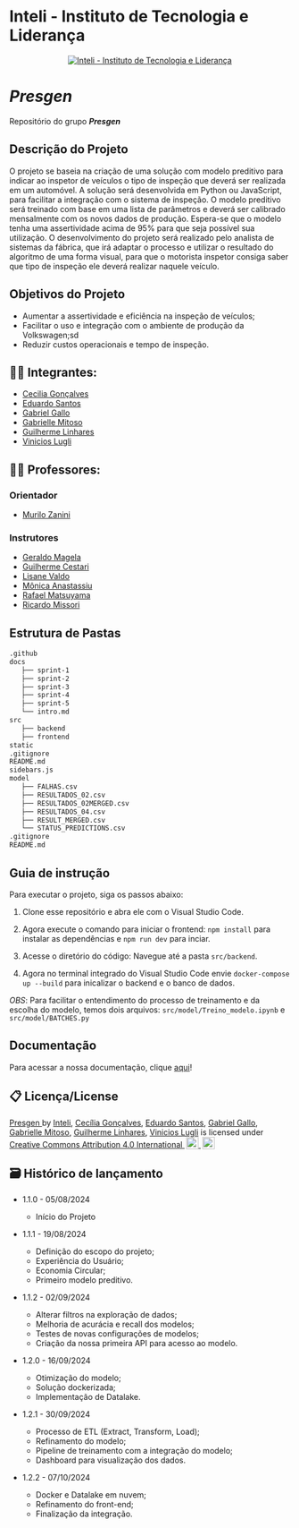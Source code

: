 # Inteli - Instituto de Tecnologia e Liderança 

<p align="center">
<a href= "https://www.inteli.edu.br/"><img src="https://www.inteli.edu.br/wp-content/uploads/2024/06/logo-inteli-3-768x420-1.png" alt="Inteli - Instituto de Tecnologia e Liderança" border="0"></a>
</p>

# _Presgen_
Repositório do grupo _**Presgen**_

## Descrição do Projeto
O projeto se baseia na criação de uma solução com modelo preditivo para indicar ao inspetor de veículos o tipo de inspeção que deverá ser realizada em um automóvel. A solução será desenvolvida em Python ou JavaScript, para facilitar a integração com o sistema de inspeção. O modelo preditivo será treinado com base em uma lista de parâmetros e deverá ser calibrado mensalmente com os novos dados de produção. Espera-se que o modelo tenha uma assertividade acima de 95% para que seja possível sua utilização. O desenvolvimento do projeto será realizado pelo analista de sistemas da fábrica, que irá adaptar o processo e utilizar o resultado do algoritmo de uma forma visual, para que o motorista inspetor consiga saber que tipo de inspeção ele deverá realizar naquele veículo.

## Objetivos do Projeto
- Aumentar a assertividade e eficiência na inspeção de veículos;
- Facilitar o uso e integração com o ambiente de produção da Volkswagen;sd
- Reduzir custos operacionais e tempo de inspeção.

## 👨‍🎓 Integrantes: 
- <a href="https://www.linkedin.com/in/cec%C3%ADlia-alonso-gon%C3%A7alves-3aa4bb271/">Cecilia Gonçalves</a>
- <a href="https://www.linkedin.com/in/eduardo-henrique-dos-santos/">Eduardo Santos</a>
- <a href="https://www.linkedin.com/in/gabriel-gallo-m-coutinho-443809232/">Gabriel Gallo</a>
- <a href="https://www.linkedin.com/in/gabrielle-mitoso/">Gabrielle Mitoso</a>
- <a href="https://www.linkedin.com/in/guilherme-ferreira-linhares-8638411a1/">Guilherme Linhares</a>
- <a href="https://www.linkedin.com/in/vinicioslugli/">Vinicios Lugli</a>

## 👩‍🏫 Professores:
### Orientador
- <a href="https://www.linkedin.com/in/murilo-zanini-de-carvalho-0980415b/">Murilo Zanini</a>
### Instrutores
- <a href="https://www.linkedin.com/in/geraldo-magela-severino-vasconcelos-22b1b220/">Geraldo Magela</a>
- <a href="https://www.linkedin.com/in/gui-cestari/">Guilherme Cestari</a>
- <a href="https://www.linkedin.com/in/lisane-valdo/">Lisane Valdo</a> 
- <a href="https://www.linkedin.com/in/monica-anastassiu-d-sc-2568522/">Mônica Anastassiu</a>
- <a href="https://www.linkedin.com/in/rafaelmatsuyama/">Rafael Matsuyama</a> 
- <a href="https://www.linkedin.com/in/ricardo-jos%C3%A9-missori/">Ricardo Missori</a>

## Estrutura de Pastas
```bash
.github
docs
   ├── sprint-1
   ├── sprint-2
   ├── sprint-3 
   ├── sprint-4
   ├── sprint-5
   └── intro.md
src
   ├── backend
   ├── frontend
static
.gitignore
README.md
sidebars.js
model
   ├── FALHAS.csv
   ├── RESULTADOS_02.csv
   ├── RESULTADOS_02MERGED.csv
   ├── RESULTADOS_04.csv
   ├── RESULT_MERGED.csv
   └── STATUS_PREDICTIONS.csv
.gitignore
README.md

````

## Guia de instrução 

Para executar o projeto, siga os passos abaixo:
1. Clone esse repositório e abra ele com o Visual Studio Code.

2. Agora execute o comando para iniciar o frontend: `npm install` para instalar as dependências e `npm run dev` para inciar. 

3. Acesse o diretório do código: Navegue até a pasta `src/backend`.

4. Agora no terminal integrado do Visual Studio Code envie `docker-compose up --build` para inicalizar o backend e o banco de dados.


*OBS*: Para facilitar o entendimento do processo de treinamento e da escolha do modelo, temos dois arquivos: `src/model/Treino_modelo.ipynb` e `src/model/BATCHES.py`

## Documentação

Para acessar a nossa documentação, clique [aqui](https://inteli-college.github.io/2024-2A-T08-EC07-G02/)!

## 📋 Licença/License

<div xmlns:cc="http://creativecommons.org/ns#" xmlns:dct="http://purl.org/dc/terms/">
    <a property="dct:title" rel="cc:attributionURL" href="https://github.com/Inteli-College/2024-2A-T08-EC07-G02/">
        Presgen
    </a>
    <span>
        by
    </span>
    <span property="cc:attributionName">
        <a href="https://www.inteli.edu.br/">Inteli</a>,
        <a href="https://www.linkedin.com/in/cec%C3%ADlia-alonso-gon%C3%A7alves-3aa4bb271/">Cecília Gonçalves</a>,
        <a href="https://www.linkedin.com/in/eduardo-henrique-dos-santos/">Eduardo Santos</a>,
        <a href="https://www.linkedin.com/in/gabriel-gallo-m-coutinho-443809232/">Gabriel Gallo</a>,
        <a href="https://www.linkedin.com/in/gabrielle-mitoso/">Gabrielle Mitoso</a>,
        <a href="https://www.linkedin.com/in/guilherme-ferreira-linhares-8638411a1/">Guilherme Linhares</a>,
        <a href="https://www.linkedin.com/in/vinicioslugli/">Vinicios Lugli</a>
    </span> 
    <span>
        is licensed under
    </span>
    <a href="https://creativecommons.org/licenses/by/4.0/?ref=chooser-v1" target="_blank" rel="license noopener noreferrer" style="display:inline-block;">
        Creative Commons Attribution 4.0 International
        <img style="height:22px!important;margin-left:3px;vertical-align:text-bottom;" src="https://mirrors.creativecommons.org/presskit/icons/cc.svg?ref=chooser-v1" alt="Creative Commons">
        <img style="height:22px!important;margin-left:3px;vertical-align:text-bottom;" src="https://mirrors.creativecommons.org/presskit/icons/by.svg?ref=chooser-v1" alt="Attribution">
    </a>
</div>

## 🗃 Histórico de lançamento

- 1.1.0 - 05/08/2024
  - Início do Projeto

- 1.1.1 - 19/08/2024
  - Definição do escopo do projeto;
  - Experiência do Usuário;
  - Economia Circular;
  - Primeiro modelo preditivo.

- 1.1.2 - 02/09/2024
  - Alterar filtros na exploração de dados;
  - Melhoria de acurácia e recall dos modelos;
  - Testes de novas configurações de modelos;
  - Criação da nossa primeira API para acesso ao modelo.

- 1.2.0 - 16/09/2024
  - Otimização do modelo;
  - Solução dockerizada;
  - Implementação de Datalake.

- 1.2.1 - 30/09/2024
  - Processo de ETL (Extract, Transform, Load);
  - Refinamento do modelo;
  - Pipeline de treinamento com a integração do modelo;
  - Dashboard para visualização dos dados.

- 1.2.2 - 07/10/2024
  - Docker e Datalake em nuvem;
  - Refinamento do front-end;
  - Finalização da integração.
